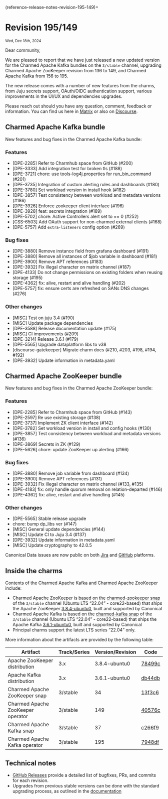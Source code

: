 (reference-release-notes-revision-195-149)=
# Revision 195/149
<sub>Wed, Dec 18th, 2024</sub>

Dear community,

We are pleased to report that we have just released a new updated version for the Charmed Apache Kafka bundles on the `3/stable` channel, 
upgrading Charmed Apache ZooKeeper revision from 136 to 149, and Charmed Apache Kafka from 156 to 195.

The new release comes with a number of new features from the charms, from Juju secrets support, OAuth/OIDC authentication support, various improvements in the UI/UX and dependencies upgrades.  

Please reach out should you have any question, comment, feedback or information. You can find us here in [Matrix](https://matrix.to/#/#charmhub-data-platform:ubuntu.com) or also on [Discourse](https://discourse.charmhub.io/).

## Charmed Apache Kafka bundle

New features and bug fixes in the Charmed Apache Kafka bundle:

### Features

* [DPE-2285] Refer to Charmhub space from GitHub (#200)
* [DPE-3333] Add integration test for broken tls (#188)
* [DPE-3721] chore: use tools-log4j.properties for run_bin_command (#201)
* [DPE-3735] Integration of custom alerting rules and dashboards (#180)
* [DPE-3780] Set workload version in install hook (#182)
* [DPE-3857] Test consistency between workload and metadata versions (#186)
* [DPE-3926] Enforce zookeeper client interface (#196)
* [DPE-3928] feat: secrets integration (#189)
* [DPE-5702] chore: Active Controllers alert set to == 0 (#252)
* [CSS-6503] Add OAuth support for non-charmed external clients (#168)
* [DPE-5757] Add `extra-listeners` config option (#269)

### Bug fixes

* [DPE-3880] Remove instance field from grafana dashboard (#191) 
* [DPE-3880] Remove all instances of $job variable in dashboard (#181)
* [DPE-3900] Remove APT references (#183)
* [DPE-3932] Fix illegal character on matrix channel (#187)
* [DPE-4133] Do not change permissions on existing folders when reusing storage (#195)
* [DPE-4362] fix: alive, restart and alive handling (#202)
* [DPE-5757] fix: ensure certs are refreshed on SANs DNS changes (#276)

### Other changes

* [MISC] Test on juju 3.4 (#190)
* [MISC] Update package dependencies
* [DPE-3588] Release documentation update  (#175)
* [MISC] CI improvements (#209)
* [DPE-3214] Release 3.6.1 (#179)
* [DPE-5565] Upgrade dataplatform libs to v38
* [discourse-gatekeeper] Migrate charm docs (#210, #203, #198, #194, #192)
* [DPE-3932] Update information in metadata.yaml

## Charmed Apache ZooKeeper bundle

New features and bug fixes in the Charmed Apache ZooKeeper bundle:

### Features

* [DPE-2285] Refer to Charmhub space from GitHub (#143)
* [DPE-2597] Re use existing storage (#138)
* [DPE-3737] Implement ZK client interface (#142)
* [DPE-3782] Set workload version in install and config hooks (#130)
* [DPE-3857] Test consistency between workload and metadata versions (#136)
* [DPE-3869] Secrets in ZK (#129)
* [DPE-5626] chore: update ZooKeeper up alerting (#166)

### Bug fixes

* [DPE-3880] Remove job variable from dashboard (#134)
* [DPE-3900] Remove APT references (#131)
* [DPE-3932] Fix illegal character on matrix channel (#133, #135)
* [DPE-4183] fix: only handle quorum removal on relation-departed (#146)
* [DPE-4362] fix: alive, restart and alive handling (#145)

### Other changes

* [DPE-5565] Stable release upgrade
* chore: bump dp_libs ver (#147)
* [MISC] General update dependencies (#144)
* [MISC] Update CI to Juju 3.4 (#137)
* [DPE-3932] Update information in metadata.yaml
* [MISC] Update cryptography to 42.0.5

Canonical Data issues are now public on both [Jira](https://warthogs.atlassian.net/jira/software/c/projects/DPE/issues/) 
and [GitHub](https://github.com/canonical/kafka-operator/issues) platforms.

## Inside the charms

Contents of the Charmed Apache Kafka and Charmed Apache ZooKeeper include:

* Charmed Apache ZooKeeper is based on the [charmed-zookeeper snap](https://snapcraft.io/charmed-zookeeper) of the `3/stable` channel (Ubuntu LTS “22.04” - core22-based) that ships the Apache ZooKeeper [3.8.4-ubuntu0](https://launchpad.net/zookeeper-releases/3.x/3.8.4-ubuntu0), built and supported by Canonical
* Charmed Apache Kafka is based on the [charmed-kafka snap](https://snapcraft.io/charmed-kafka) of the `3/stable` channel (Ubuntu LTS “22.04” - core22-based) that ships the Apache Kafka [3.6.1-ubuntu0](https://launchpad.net/kafka-releases/3.x/3.6.1-ubuntu0), built and supported by Canonical
* Principal charms support the latest LTS series “22.04” only.

More information about the artifacts are provided by the following table:

| Artifact                          | Track/Series | Version/Revision | Code                                                                                                                |
|-----------------------------------|--------------|------------------|---------------------------------------------------------------------------------------------------------------------|
| Apache ZooKeeper distribution     | 3.x          | 3.8.4-ubuntu0    | [78499c](https://git.launchpad.net/zookeeper-releases/tree/?h=lp-3.8.4&id=78499c9f4d4610f9fb963afdad1ffd1aab2a96b8) |
| Apache Kafka distribution         | 3.x          | 3.6.1-ubuntu0    | [db44db](https://git.launchpad.net/kafka-releases/tree/?h=lp-3.6.1&id=db44db1ebf870854dddfc3be0187a976b997d4dc)     |
| Charmed Apache ZooKeeper snap     | 3/stable     | 34               | [13f3c6](https://github.com/canonical/charmed-zookeeper-snap/tree/13f3c620658fdc55b7d6745b81c7b5a00e042e10)         |        
| Charmed Apache ZooKeeper operator | 3/stable     | 149              | [40576c](https://github.com/canonical/zookeeper-operator/commit/40576c1c87badd1e2352afc013ed0754808ef44c)           | 
| Charmed Apache Kafka snap         | 3/stable     | 37               | [c266f9](https://github.com/canonical/charmed-kafka-snap/tree/c266f9cd283408d2106d4682b67661205a12ea7f)             |  
| Charmed Apache Kafka operator     | 3/stable     | 195              | [7948df](https://github.com/canonical/kafka-operator/pull/241/commits/7948dfbbfaaa53fccc88beaa90f80de1e70beaa9)                 |   


## Technical notes

* [GitHub Releases](https://github.com/canonical/kafka-operator/releases) provide a detailed list of bugfixes, PRs, and commits for each revision.
* Upgrades from previous stable versions can be done with the standard upgrading process, as outlined in the [documentation](/how-to/upgrade)

